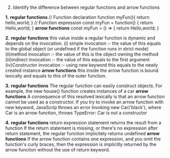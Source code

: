 2. Identify the difference between regular functions and arrow functions

**1.**
**regular functions**
// Function declaration
function myFun(){
return hello,world;
}
// Function expression
const myFun = function() {
  return Hello,world;
}
**arrow functions**
const myFun = () => {
  return Hello,world;
}


**2.**
**regular functions**
this value inside a regular function is dynamic and depends on the invocation.
(i) simple invocation :- the value of this equals to the global object (or undefined if the function runs in strict mode)
(ii)method invocation :- the value of this is the object owning the method
(iii)indirect invocation :- the value of this equals to the first argument
(iv)Constructor invocation :- using new keyword this equals to the newly created instance
**arrow functions**
this inside the arrow function is bound lexically and equals to this of the outer function.


**3.**
**regular functions**
The regular function can easily construct objects.
For example, the new house() function creates instances of a car
**arrow functions**
A consequence of this resolved lexically is that an arrow function cannot be used as a constructor.
If you try to invoke an arrow function with new keyword, JavaScrip throws an error
Invoking new Car('black'), where Car is an arrow function, throws TypeError: Car is not a constructor


**4.**
**regular functions**
return expression statement returns the result from a function
If the return statement is missing, or there's no expression after return statement, the regular function implicitely returns undefined
**arrow functions**
If the arrow function contains one expression, and you omit the function's curly braces, then the 
expression is implicitly returned by the arrow function without the use of return keyword.




